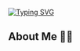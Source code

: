 [![Typing SVG](https://readme-typing-svg.demolab.com?font=Noto+Sans&weight=700&duration=3000&pause=1000&color=0025FF9F&background=FF000000&width=435&lines=Hi+there+%F0%9F%91%8B)](https://git.io/typing-svg)

## About Me 🙋‍♂️
